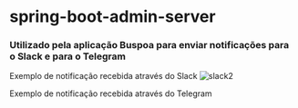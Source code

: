 # spring-boot-admin-server

### Utilizado pela aplicação Buspoa para enviar notificações para o Slack e para o Telegram

Exemplo de notificação recebida através do Slack
![slack2](https://user-images.githubusercontent.com/41808527/63103780-275bda80-bf54-11e9-800c-cb7109f47954.png)

Exemplo de notificação recebida através do Telegram



